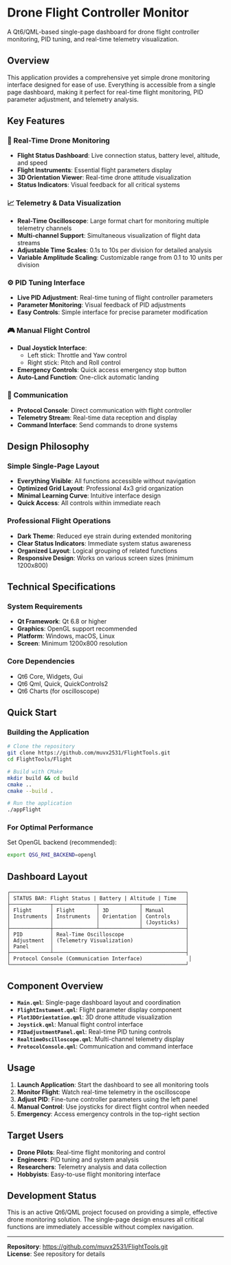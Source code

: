 # Drone Flight Controller Monitor

A Qt6/QML-based single-page dashboard for drone flight controller monitoring, PID tuning, and real-time telemetry visualization.

## Overview

This application provides a comprehensive yet simple drone monitoring interface designed for ease of use. Everything is accessible from a single page dashboard, making it perfect for real-time flight monitoring, PID parameter adjustment, and telemetry analysis.

## Key Features

### 🚁 Real-Time Drone Monitoring
- **Flight Status Dashboard**: Live connection status, battery level, altitude, and speed
- **Flight Instruments**: Essential flight parameters display
- **3D Orientation Viewer**: Real-time drone attitude visualization
- **Status Indicators**: Visual feedback for all critical systems

### 📈 Telemetry & Data Visualization
- **Real-Time Oscilloscope**: Large format chart for monitoring multiple telemetry channels
- **Multi-channel Support**: Simultaneous visualization of flight data streams
- **Adjustable Time Scales**: 0.1s to 10s per division for detailed analysis
- **Variable Amplitude Scaling**: Customizable range from 0.1 to 10 units per division

### ⚙️ PID Tuning Interface
- **Live PID Adjustment**: Real-time tuning of flight controller parameters
- **Parameter Monitoring**: Visual feedback of PID adjustments
- **Easy Controls**: Simple interface for precise parameter modification

### 🎮 Manual Flight Control
- **Dual Joystick Interface**: 
  - Left stick: Throttle and Yaw control
  - Right stick: Pitch and Roll control
- **Emergency Controls**: Quick access emergency stop button
- **Auto-Land Function**: One-click automatic landing

### 📡 Communication
- **Protocol Console**: Direct communication with flight controller
- **Telemetry Stream**: Real-time data reception and display
- **Command Interface**: Send commands to drone systems

## Design Philosophy

### Simple Single-Page Layout
- **Everything Visible**: All functions accessible without navigation
- **Optimized Grid Layout**: Professional 4x3 grid organization
- **Minimal Learning Curve**: Intuitive interface design
- **Quick Access**: All controls within immediate reach

### Professional Flight Operations
- **Dark Theme**: Reduced eye strain during extended monitoring
- **Clear Status Indicators**: Immediate system status awareness
- **Organized Layout**: Logical grouping of related functions
- **Responsive Design**: Works on various screen sizes (minimum 1200x800)

## Technical Specifications

### System Requirements
- **Qt Framework**: Qt 6.8 or higher
- **Graphics**: OpenGL support recommended
- **Platform**: Windows, macOS, Linux
- **Screen**: Minimum 1200x800 resolution

### Core Dependencies
- Qt6 Core, Widgets, Gui
- Qt6 Qml, Quick, QuickControls2
- Qt6 Charts (for oscilloscope)

## Quick Start

### Building the Application
```bash
# Clone the repository
git clone https://github.com/muvx2531/FlightTools.git
cd FlightTools/Flight

# Build with CMake
mkdir build && cd build
cmake ..
cmake --build .

# Run the application
./appFlight
```

### For Optimal Performance
Set OpenGL backend (recommended):
```bash
export QSG_RHI_BACKEND=opengl
```

## Dashboard Layout

```
┌─────────────────────────────────────────────────────────┐
│ STATUS BAR: Flight Status | Battery | Altitude | Time   │
├─────────────┬──────────────┬─────────────┬──────────────┤
│ Flight      │ Flight       │ 3D          │ Manual       │
│ Instruments │ Instruments  │ Orientation │ Controls     │
│             │              │             │ (Joysticks)  │
├─────────────┼──────────────┴─────────────┴──────────────┤
│ PID         │ Real-Time Oscilloscope                    │
│ Adjustment  │ (Telemetry Visualization)                 │
│ Panel       │                                           │
├─────────────┴───────────────────────────────────────────┤
│ Protocol Console (Communication Interface)               │
└─────────────────────────────────────────────────────────┘
```

## Component Overview

- **`Main.qml`**: Single-page dashboard layout and coordination
- **`FlightInstument.qml`**: Flight parameter display component
- **`Plot3DOrientation.qml`**: 3D drone attitude visualization  
- **`Joystick.qml`**: Manual flight control interface
- **`PIDadjustmentPanel.qml`**: Real-time PID tuning controls
- **`RealtimeOscilloscope.qml`**: Multi-channel telemetry display
- **`ProtocolConsole.qml`**: Communication and command interface

## Usage

1. **Launch Application**: Start the dashboard to see all monitoring tools
2. **Monitor Flight**: Watch real-time telemetry in the oscilloscope
3. **Adjust PID**: Fine-tune controller parameters using the left panel
4. **Manual Control**: Use joysticks for direct flight control when needed
5. **Emergency**: Access emergency controls in the top-right section

## Target Users

- **Drone Pilots**: Real-time flight monitoring and control
- **Engineers**: PID tuning and system analysis
- **Researchers**: Telemetry analysis and data collection
- **Hobbyists**: Easy-to-use flight monitoring interface

## Development Status

This is an active Qt6/QML project focused on providing a simple, effective drone monitoring solution. The single-page design ensures all critical functions are immediately accessible without complex navigation.

---

**Repository**: https://github.com/muvx2531/FlightTools.git  
**License**: See repository for details